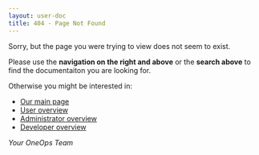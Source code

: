 ```yaml
---
layout: user-doc
title: 404 - Page Not Found
---
```


Sorry, but the page you were trying to view does not seem to exist.

Please use the **navigation on the right and above** or the **search above** to find the documentaiton you are looking
for.

Otherwise you might be interested in:

- [Our main page](/)
- [User overview](/user/overview/index.html)
- [Administrator overview](/admin/overview/index.html)
- [Developer overview](/developer/overview/index.html)

*Your OneOps Team*
